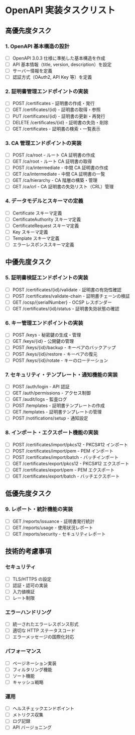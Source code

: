# OpenAPI 実装タスクリスト

## 高優先度タスク

### 1. OpenAPI 基本構造の設計

- [ ] OpenAPI 3.0.3 仕様に準拠した基本構造を作成
- [ ] API 基本情報（title, version, description）を設定
- [ ] サーバー情報を定義
- [ ] 認証方式（OAuth2, API Key 等）を定義

### 2. 証明書管理エンドポイントの実装

- [ ] POST /certificates - 証明書の作成・発行
- [ ] GET /certificates/{id} - 証明書の取得・参照
- [ ] PUT /certificates/{id} - 証明書の更新・再発行
- [ ] DELETE /certificates/{id} - 証明書の失効・削除
- [ ] GET /certificates - 証明書の検索・一覧表示

### 3. CA 管理エンドポイントの実装

- [ ] POST /ca/root - ルート CA 証明書の作成
- [ ] GET /ca/root - ルート CA 証明書の取得
- [ ] POST /ca/intermediate - 中間 CA 証明書の作成
- [ ] GET /ca/intermediate - 中間 CA 証明書の一覧
- [ ] GET /ca/hierarchy - CA 階層の構築・管理
- [ ] GET /ca/crl - CA 証明書の失効リスト（CRL）管理

### 4. データモデルとスキーマの定義

- [ ] Certificate スキーマ定義
- [ ] CertificateAuthority スキーマ定義
- [ ] CertificateRequest スキーマ定義
- [ ] Key スキーマ定義
- [ ] Template スキーマ定義
- [ ] エラーレスポンススキーマ定義

## 中優先度タスク

### 5. 証明書検証エンドポイントの実装

- [ ] POST /certificates/{id}/validate - 証明書の有効性確認
- [ ] POST /certificates/validate-chain - 証明書チェーンの検証
- [ ] GET /ocsp/{serialNumber} - OCSP レスポンダー
- [ ] GET /certificates/{id}/status - 証明書失効状態の確認

### 6. キー管理エンドポイントの実装

- [ ] POST /keys - 秘密鍵の生成・管理
- [ ] GET /keys/{id} - 公開鍵の管理
- [ ] POST /keys/{id}/backup - キーペアのバックアップ
- [ ] POST /keys/{id}/restore - キーペアの復元
- [ ] POST /keys/{id}/rotate - キーのローテーション

### 7. セキュリティ・テンプレート・通知機能の実装

- [ ] POST /auth/login - API 認証
- [ ] GET /auth/permissions - アクセス制御
- [ ] GET /audit/logs - 監査ログ
- [ ] POST /templates - 証明書テンプレートの作成
- [ ] GET /templates - 証明書テンプレートの管理
- [ ] POST /notifications/setup - 通知設定

### 8. インポート・エクスポート機能の実装

- [ ] POST /certificates/import/pkcs12 - PKCS#12 インポート
- [ ] POST /certificates/import/pem - PEM インポート
- [ ] POST /certificates/import/batch - バッチインポート
- [ ] GET /certificates/export/pkcs12 - PKCS#12 エクスポート
- [ ] GET /certificates/export/pem - PEM エクスポート
- [ ] GET /certificates/export/batch - バッチエクスポート

## 低優先度タスク

### 9. レポート・統計機能の実装

- [ ] GET /reports/issuance - 証明書発行統計
- [ ] GET /reports/usage - 使用状況レポート
- [ ] GET /reports/security - セキュリティレポート

## 技術的考慮事項

### セキュリティ

- [ ] TLS/HTTPS の設定
- [ ] 認証・認可の実装
- [ ] 入力値検証
- [ ] レート制限

### エラーハンドリング

- [ ] 統一されたエラーレスポンス形式
- [ ] 適切な HTTP ステータスコード
- [ ] エラーメッセージの国際化対応

### パフォーマンス

- [ ] ページネーション実装
- [ ] フィルタリング機能
- [ ] ソート機能
- [ ] キャッシュ戦略

### 運用

- [ ] ヘルスチェックエンドポイント
- [ ] メトリクス収集
- [ ] ログ記録
- [ ] API バージョニング
